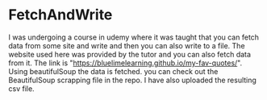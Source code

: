 # FetchAndWrite

I was undergoing a course in udemy where it was taught that you can fetch data from some site and write and then you can also write to a file.
The website used here was provided by the tutor and you can also fetch data from it. 
The link is "https://bluelimelearning.github.io/my-fav-quotes/".
Using beautifulSoup the data is fetched.
you can check out the BeautifulSoup scrapping file in the repo.
I have also uploaded the resulting csv file.
